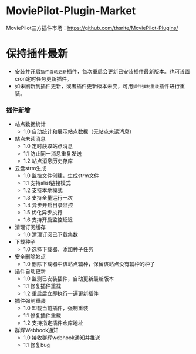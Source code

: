 # MoviePilot-Plugin-Market

MoviePilot三方插件市场：https://github.com/thsrite/MoviePilot-Plugins/

# 保持插件最新

- 安装并开启`插件自动更新`插件，每次重启会更新已安装插件最新版本。也可设置cron定时任务更新插件。
- 如未刷新到插件更新，或者插件更新版本未变，可用`插件强制重装`插件进行重装。

### 插件新增

- 站点数据统计
    - 1.0 自动统计和展示站点数据（无站点未读消息）
- 站点未读消息
    - 1.0 定时获取站点消息
    - 1.1 防止同一消息重复发送
    - 1.2 站点消息历史存库
- 云盘strm生成
    - 1.0 监控文件创建，生成strm文件
    - 1.1 支持alist链接模式
    - 1.2 支持本地模式
    - 1.3 支持全量运行一次
    - 1.4 异步开启目录监控
    - 1.5 优化异步执行
    - 1.6 支持开启监控延迟
- 清理订阅缓存
    - 1.0 清理订阅已下载集数
- 下载种子
    - 1.0 选择下载器，添加种子任务
- 安全删除站点
    - 1.0 删除下载器中该站点辅种，保留该站点没有辅种的种子
- 插件自动更新
    - 1.0 监测已安装插件，自动更新最新版本
    - 1.1 修复插件重载
    - 1.2 重启后立即执行一遍更新插件
- 插件强制重装
    - 1.0 卸载当前插件，强制重装
    - 1.1 修复插件重载
    - 1.2 支持指定插件仓库地址
- 群辉Webhook通知
    - 1.0 接收群辉webhook通知并推送
    - 1.1 修复bug

